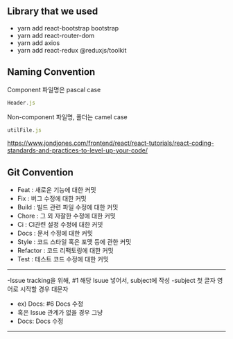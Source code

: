 ## Library that we used

- yarn add react-bootstrap bootstrap
- yarn add react-router-dom
- yarn add axios
- yarn add react-redux @reduxjs/toolkit

## Naming Convention
Component 파일명은 pascal case 
```js
Header.js
```
Non-component 파일명, 폴더는 camel case 
```js
utilFile.js
```
https://www.jondjones.com/frontend/react/react-tutorials/react-coding-standards-and-practices-to-level-up-your-code/

## Git Convention
- Feat : 새로운 기능에 대한 커밋
- Fix : 버그 수정에 대한 커밋
- Build : 빌드 관련 파일 수정에 대한 커밋
- Chore : 그 외 자잘한 수정에 대한 커밋
- Ci : CI관련 설정 수정에 대한 커밋
- Docs : 문서 수정에 대한 커밋
- Style : 코드 스타일 혹은 포맷 등에 관한 커밋
- Refactor : 코드 리팩토링에 대한 커밋
- Test : 테스트 코드 수정에 대한 커밋
***
-Issue tracking을 위해, #1 해당 Isuue 넣어서, subject에 작성
-subject 첫 글자 영어로 시작할 경우 대문자
- ex) Docs: #6 Docs 수정
- 혹은 Issue 관계가 없을 경우 그냥
- Docs: Docs 수정
*****


